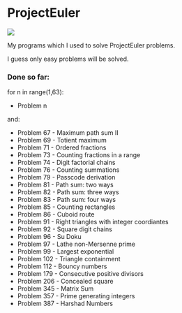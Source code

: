 # ProjectEuler

<img src="https://projecteuler.net/profile/MamCieNaHita.png" />

My programs which I used to solve ProjectEuler problems.

I guess only easy problems will be solved.

### Done so far:
for n in range(1,63):
  - Problem n

and:
- Problem 67 - Maximum path sum II
- Problem 69 - Totient maximum
- Problem 71 - Ordered fractions
- Problem 73 - Counting fractions in a range
- Problem 74 - Digit factorial chains
- Problem 76 - Counting summations
- Problem 79 - Passcode derivation
- Problem 81 - Path sum: two ways
- Problem 82 - Path sum: three ways
- Problem 83 - Path sum: four ways
- Problem 85 - Counting rectangles
- Problem 86 - Cuboid route
- Problem 91 - Right triangles with integer coordiantes
- Problem 92 - Square digit chains
- Problem 96 - Su Doku
- Problem 97 - Lathe non-Mersenne prime
- Problem 99 - Largest exponential
- Problem 102 - Triangle containment
- Problem 112 - Bouncy numbers
- Problem 179 - Consecutive positive divisors
- Problem 206 - Concealed square
- Problem 345 - Matrix Sum
- Problem 357 - Prime generating integers
- Problem 387 - Harshad Numbers
